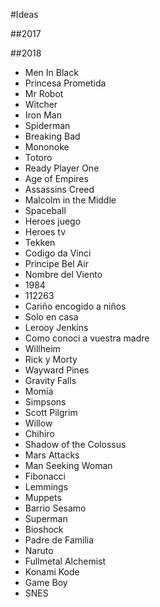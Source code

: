 #Ideas

##2017

##2018

* Men In Black
* Princesa Prometida
* Mr Robot
* Witcher
* Iron Man
* Spiderman
* Breaking Bad
* Mononoke
* Totoro
* Ready Player One
* Age of Empires
* Assassins Creed
* Malcolm in the Middle
* Spaceball
* Heroes juego
* Heroes tv
* Tekken
* Codigo da Vinci
* Principe Bel Air
* Nombre del Viento
* 1984
* 112263
* Cariño encogido a niños
* Solo en casa
* Lerooy Jenkins
* Como conoci a vuestra madre
* Willheim
* Rick y Morty
* Wayward Pines
* Gravity Falls
* Momia
* Simpsons
* Scott Pilgrim
* Willow
* Chihiro
* Shadow of the Colossus
* Mars Attacks
* Man Seeking Woman
* Fibonacci
* Lemmings
* Muppets
* Barrio Sesamo
* Superman
* Bioshock
* Padre de Familia
* Naruto
* Fullmetal Alchemist
* Konami Kode
* Game Boy
* SNES
